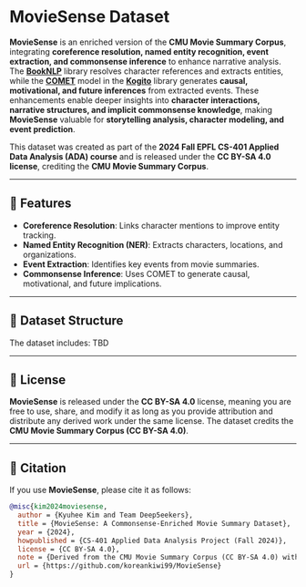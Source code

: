 # MovieSense Dataset  

**MovieSense** is an enriched version of the **CMU Movie Summary Corpus**, integrating **coreference resolution, named entity recognition, event extraction, and commonsense inference** to enhance narrative analysis. The **[BookNLP](https://github.com/booknlp/booknlp)** library resolves character references and extracts entities, while the **[COMET](https://github.com/atcbosselut/comet-commonsense)** model in the **[Kogito](https://github.com/kogito-computation/kogito)** library generates **causal, motivational, and future inferences** from extracted events. These enhancements enable deeper insights into **character interactions, narrative structures, and implicit commonsense knowledge**, making **MovieSense** valuable for **storytelling analysis, character modeling, and event prediction**.  

This dataset was created as part of the **2024 Fall EPFL CS-401 Applied Data Analysis (ADA) course** and is released under the **CC BY-SA 4.0 license**, crediting the **CMU Movie Summary Corpus**.  

---

## 📌 Features  
- **Coreference Resolution**: Links character mentions to improve entity tracking.  
- **Named Entity Recognition (NER)**: Extracts characters, locations, and organizations.  
- **Event Extraction**: Identifies key events from movie summaries.  
- **Commonsense Inference**: Uses COMET to generate causal, motivational, and future implications.  

---

## 📂 Dataset Structure  

The dataset includes: TBD

---

## 📜 License  

**MovieSense** is released under the **CC BY-SA 4.0** license, meaning you are free to use, share, and modify it as long as you provide attribution and distribute any derived work under the same license. The dataset credits the **CMU Movie Summary Corpus (CC BY-SA 4.0)**.  

---

## 📖 Citation  

If you use **MovieSense**, please cite it as follows:  

```bibtex
@misc{kim2024moviesense,
  author = {Kyuhee Kim and Team Deep5eekers},
  title = {MovieSense: A Commonsense-Enriched Movie Summary Dataset},
  year = {2024},
  howpublished = {CS-401 Applied Data Analysis Project (Fall 2024)},
  license = {CC BY-SA 4.0},
  note = {Derived from the CMU Movie Summary Corpus (CC BY-SA 4.0) with entity resolution, event extraction, and commonsense inference.},
  url = {https://github.com/koreankiwi99/MovieSense}
}
```
